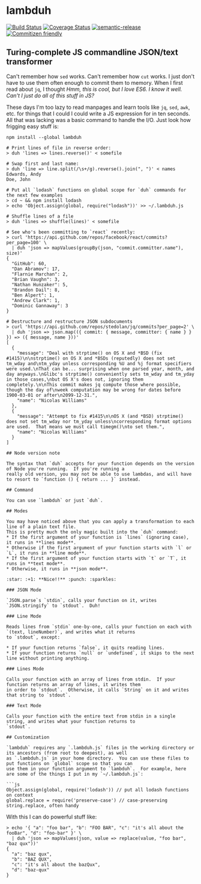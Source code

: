 # lambduh

[![Build Status](https://travis-ci.org/jedwards1211/lambduh.svg?branch=master)](https://travis-ci.org/jedwards1211/lambduh)
[![Coverage Status](https://coveralls.io/repos/github/jedwards1211/lambduh/badge.svg?branch=master)](https://coveralls.io/github/jedwards1211/lambduh?branch=master)
[![semantic-release](https://img.shields.io/badge/%20%20%F0%9F%93%A6%F0%9F%9A%80-semantic--release-e10079.svg)](https://github.com/semantic-release/semantic-release)
[![Commitizen friendly](https://img.shields.io/badge/commitizen-friendly-brightgreen.svg)](http://commitizen.github.io/cz-cli/)

## Turing-complete JS commandline JSON/text transformer

Can't remember how `sed` works.
Can't remember how `cut` works.
I just don't have to use them often enough to commit them to memory.
When I first read about `jq`, I thought *Hmm, this is cool, but I love ES6.  I know it well.
Can't I just do all of this stuff in JS?*

These days I'm too lazy to read manpages and learn tools like `jq`, `sed`, `awk`, etc. for things that I could
I could write a JS expression for in ten seconds.  All that was lacking was a basic command to handle the I/O.
Just look how frigging easy stuff is:

```
npm install --global lambduh

# Print lines of file in reverse order:
> duh 'lines => lines.reverse()' < somefile

# Swap first and last name:
> duh 'line => line.split(/\s+/g).reverse().join(", ")' < names
Edwards, Andy
Doe, John

# Put all `lodash` functions on global scope for `duh` commands for the next few examples
> cd ~ && npm install lodash
> echo 'Object.assign(global, require("lodash"))' >> ~/.lambduh.js

# Shuffle lines of a file
> duh 'lines => shuffle(lines)' < somefile

# See who's been committing to `react` recently:
> curl 'https://api.github.com/repos/facebook/react/commits?per_page=100' \
  | duh 'json => mapValues(groupBy(json, "commit.committer.name"), size)'
{
  "GitHub": 60,
  "Dan Abramov": 17,
  "Flarnie Marchan": 2,
  "Brian Vaughn": 3,
  "Nathan Hunzaker": 5,
  "Brandon Dail": 8,
  "Ben Alpert": 1,
  "Andrew Clark": 1,
  "Dominic Gannaway": 3
}

# Destructure and restructure JSON subdocuments
> curl 'https://api.github.com/repos/stedolan/jq/commits?per_page=2' \
  | duh 'json => json.map(({ commit: { message, committer: { name } } }) => ({ message, name }))'
[
  {
    "message": "Deal with strptime() on OS X and *BSD (fix #1415)\n\nstrptime() on OS X and *BSDs (reputedly) does not set tm_wday and\ntm_yday unless corresponding %U and %j format specifiers were used.\nThat can be... surprising when one parsed year, month, and day anyways.\nGlibc's strptime() conveniently sets tm_wday and tm_yday in those cases,\nbut OS X's does not, ignoring them completely.\n\nThis commit makes jq compute those where possible, though the day of\nweek computation may be wrong for dates before 1900-03-01 or after\n2099-12-31.",
    "name": "Nicolas Williams"
  },
  {
    "message": "Attempt to fix #1415\n\nOS X (and *BSD) strptime() does not set tm_wday nor tm_yday unless\ncorresponding format options are used.  That means we must call timegm()\nto set them.",
    "name": "Nicolas Williams"
  }
]

## Node version note

The syntax that `duh` accepts for your function depends on the version of Node you're running.  If you're running a
really old version, you may not be able to use lambdas, and will have to resort to `function () { return ... }` instead.

## Command

You can use `lambduh` or just `duh`.

## Modes

You may have noticed above that you can apply a transformation to each line of a plain text file.
This is pretty much the only magic built into the `duh` command:
* If the first argument of your function is `lines` (ignoring case), it runs in **lines mode**.
* Otherwise if the first argument of your function starts with `l` or `L`, it runs in **line mode**.
* If the first argument of your function starts with `t` or `T`, it runs in **text mode**.
* Otherwise, it runs in **json mode**.

:star: :+1: **Nice!!** :punch: :sparkles:

### JSON Mode

`JSON.parse`s `stdin`, calls your function on it, writes `JSON.stringify` to `stdout`.  Duh!

### Line Mode

Reads lines from `stdin` one-by-one, calls your function on each with `(text, lineNumber)`, and writes what it returns
to `stdout`, except:

* If your function returns `false`, it quits reading lines.
* If your function returns `null` or `undefined`, it skips to the next line without printing anything.

### Lines Mode

Calls your function with an array of lines from stdin.  If your function returns an array of lines, it writes them
in order to `stdout`.  Otherwise, it calls `String` on it and writes that string to `stdout`.

### Text Mode

Calls your function with the entire text from stdin in a single string, and writes what your function returns to
`stdout`.

## Customization

`lambduh` requires any `.lambduh.js` files in the working directory or its ancestors (from root to deepest), as well
as `.lambduh.js` in your home directory.  You can use these files to put functions on `global` scope so that you can
use them in your function argument to `lambduh`.  For example, here are some of the things I put in my `~/.lambduh.js`:

```js
Object.assign(global, require('lodash')) // put all lodash functions on context
global.replace = require('preserve-case') // case-preserving string.replace, often handy
```

With this I can do powerful stuff like:
```
> echo '{ "a": "foo bar", "b": "FOO BAR", "c": "it's all about the fooBar", "d": "foo-bar" }' \
  | duh 'json => mapValues(json, value => replace(value, "foo bar", "baz qux"))'
{
  "a": "baz qux",
  "b": "BAZ QUX",
  "c": "it's all about the bazQux",
  "d": "baz-qux"
}
```

